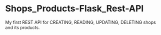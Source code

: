 # Shops_Products-Flask_Rest-API

My first REST API for CREATING, READING, UPDATING, DELETING shops and its products.
